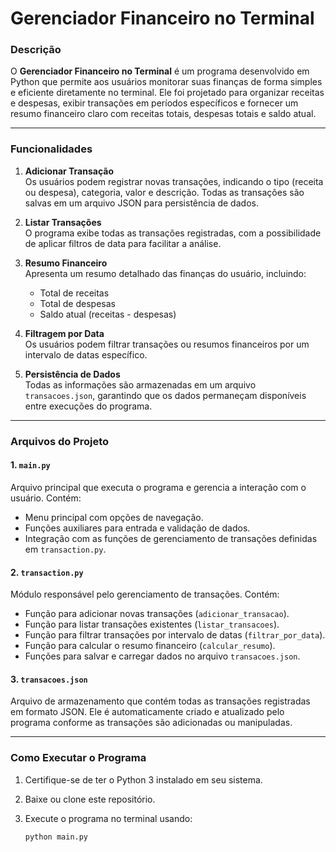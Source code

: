 # Gerenciador Financeiro no Terminal

### **Descrição**

O **Gerenciador Financeiro no Terminal** é um programa desenvolvido em Python que permite aos usuários monitorar suas finanças de forma simples e eficiente diretamente no terminal. Ele foi projetado para organizar receitas e despesas, exibir transações em períodos específicos e fornecer um resumo financeiro claro com receitas totais, despesas totais e saldo atual.

---

### **Funcionalidades**

1. **Adicionar Transação**  
   Os usuários podem registrar novas transações, indicando o tipo (receita ou despesa), categoria, valor e descrição. Todas as transações são salvas em um arquivo JSON para persistência de dados.

2. **Listar Transações**  
   O programa exibe todas as transações registradas, com a possibilidade de aplicar filtros de data para facilitar a análise.

3. **Resumo Financeiro**  
   Apresenta um resumo detalhado das finanças do usuário, incluindo:
   - Total de receitas
   - Total de despesas
   - Saldo atual (receitas - despesas)

4. **Filtragem por Data**  
   Os usuários podem filtrar transações ou resumos financeiros por um intervalo de datas específico.

5. **Persistência de Dados**  
   Todas as informações são armazenadas em um arquivo `transacoes.json`, garantindo que os dados permaneçam disponíveis entre execuções do programa.

---

### **Arquivos do Projeto**

#### **1. `main.py`**  
Arquivo principal que executa o programa e gerencia a interação com o usuário. Contém:
   - Menu principal com opções de navegação.
   - Funções auxiliares para entrada e validação de dados.
   - Integração com as funções de gerenciamento de transações definidas em `transaction.py`.

#### **2. `transaction.py`**  
Módulo responsável pelo gerenciamento de transações. Contém:
   - Função para adicionar novas transações (`adicionar_transacao`).
   - Função para listar transações existentes (`listar_transacoes`).
   - Função para filtrar transações por intervalo de datas (`filtrar_por_data`).
   - Função para calcular o resumo financeiro (`calcular_resumo`).
   - Funções para salvar e carregar dados no arquivo `transacoes.json`.

#### **3. `transacoes.json`**  
Arquivo de armazenamento que contém todas as transações registradas em formato JSON. Ele é automaticamente criado e atualizado pelo programa conforme as transações são adicionadas ou manipuladas.

---

### **Como Executar o Programa**

1. Certifique-se de ter o Python 3 instalado em seu sistema.
2. Baixe ou clone este repositório.
3. Execute o programa no terminal usando:

   ```bash
   python main.py
